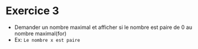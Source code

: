 # Exercice 3
- Demander un nombre maximal et afficher si le nombre est paire de 0 au nombre maximal(for)
- Ex: `Le nombre x est paire`
